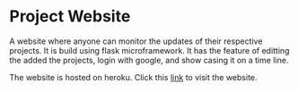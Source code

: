 # Project Website

A website where anyone can monitor the updates of their respective projects. It is build using flask microframework. It has the feature of editting the added the projects, login with google, and show casing it on a time line.


The website is hosted on heroku. Click this [link](https://pro-case.herokuapp.com/) to visit the website.

